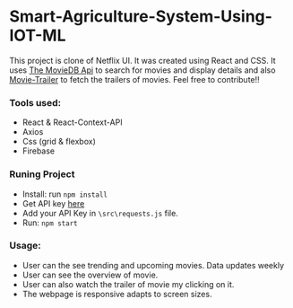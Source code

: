 # Smart-Agriculture-System-Using-IOT-ML
This project is clone of Netflix UI. It was created using React and CSS. It uses [The MovieDB Api](https://www.themoviedb.org/documentation/api) to search for movies and display details and also [Movie-Trailer](https://www.npmjs.com/package/movie-trailer) to fetch the trailers of movies. Feel free to contribute!!

### Tools used:
- React & React-Context-API
- Axios
- Css (grid & flexbox)
- Firebase

### Runing Project
- Install: run `npm install` 
- Get API key [here](https://www.themoviedb.org)
- Add your API Key in `\src\requests.js` file.
- Run: `npm start`

### Usage: 
- User can the see trending and upcoming movies. Data updates weekly 
- User can see the overview of movie.
- User can also watch the trailer of movie my clicking on it.  
- The webpage is responsive adapts to screen sizes. 
